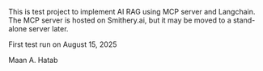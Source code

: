 This is test project to implement AI RAG using MCP server and Langchain.
The MCP server is hosted on Smithery.ai, but it may be moved to a stand-alone server later.

First test run on August 15, 2025


Maan A. Hatab
